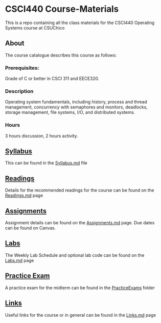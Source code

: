 # CSCI440 Course-Materials

This is a repo containing all the class materials for the CSCI440 Operating Systems course at CSUChico

## About

The course catalogue describes this course as follows:


### Prerequisites:
Grade of C or better in CSCI 311 and EECE320.

### Description

   Operating system fundamentals, including history, process and thread management, concurrency with semaphores and monitors, deadlocks, storage management, file systems, I/O, and distributed systems.

### Hours
   3 hours discussion, 2 hours activity.

## [Syllabus](https://github.com/shelleywong/CSCI440-Course-Materials/blob/main/Syllabus.md)

This can be found in the [Syllabus.md](https://github.com/shelleywong/CSCI440-Course-Materials/blob/main/Syllabus.md) file

## [Readings](https://github.com/shelleywong/CSCI440-Course-Materials/blob/main/Readings.md)

Details for the recommended readings for the course can be found on the [Readings.md](https://github.com/shelleywong/CSCI440-Course-Materials/blob/main/Readings.md) page

## [Assignments](https://github.com/shelleywong/CSCI440-Course-Materials/blob/main/Assignments.md)

Assignment details can be found on the [Assignments.md](https://github.com/shelleywong/CSCI440-Course-Materials/blob/main/Assignments.md) page. Due dates can be found on Canvas.

## [Labs](https://github.com/shelleywong/CSCI440-Course-Materials/blob/main/Labs.md)

The Weekly Lab Schedule and optional lab code can be found on the [Labs.md](https://github.com/shelleywong/CSCI440-Course-Materials/blob/main/Labs.md) page

## [Practice Exam](https://github.com/shelleywong/CSCI440-Course-Materials/tree/main/PracticeExams)

A practice exam for the midterm can be found in the [PracticeExams](https://github.com/shelleywong/CSCI440-Course-Materials/tree/main/PracticeExams) folder

## [Links](https://github.com/shelleywong/CSCI440-Course-Materials/blob/main/Links.md)

Useful links for the course or in general can be found in the [Links.md](https://github.com/shelleywong/CSCI440-Course-Materials/blob/main/Links.md) page
